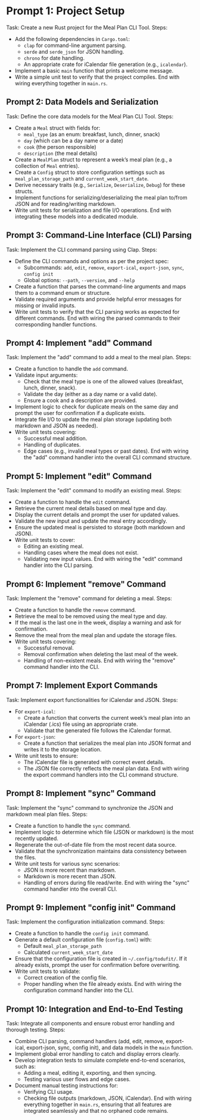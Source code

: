 # Prompt 1: Project Setup

Task: Create a new Rust project for the Meal Plan CLI Tool.
Steps:

- Add the following dependencies in `Cargo.toml`:
  - `clap` for command-line argument parsing.
  - `serde` and `serde_json` for JSON handling.
  - `chrono` for date handling.
  - An appropriate crate for iCalendar file generation (e.g., `icalendar`).
- Implement a basic `main` function that prints a welcome message.
- Write a simple unit test to verify that the project compiles.
End with wiring everything together in `main.rs`.

## Prompt 2: Data Models and Serialization

Task: Define the core data models for the Meal Plan CLI Tool.
Steps:

- Create a `Meal` struct with fields for:
  - `meal_type` (as an enum: breakfast, lunch, dinner, snack)
  - `day` (which can be a day name or a date)
  - `cook` (the person responsible)
  - `description` (the meal details)
- Create a `MealPlan` struct to represent a week’s meal plan (e.g., a collection of `Meal` entries).
- Create a `Config` struct to store configuration settings such as `meal_plan_storage_path` and `current_week_start_date`.
- Derive necessary traits (e.g., `Serialize`, `Deserialize`, `Debug`) for these structs.
- Implement functions for serializing/deserializing the meal plan to/from JSON and for reading/writing markdown.
- Write unit tests for serialization and file I/O operations.
End with integrating these models into a dedicated module.

## Prompt 3: Command-Line Interface (CLI) Parsing

Task: Implement the CLI command parsing using Clap.
Steps:

- Define the CLI commands and options as per the project spec:
  - Subcommands: `add`, `edit`, `remove`, `export-ical`, `export-json`, `sync`, `config init`
  - Global options: `--path`, `--version`, and `--help`
- Create a function that parses the command-line arguments and maps them to a command enum or structure.
- Validate required arguments and provide helpful error messages for missing or invalid inputs.
- Write unit tests to verify that the CLI parsing works as expected for different commands.
End with wiring the parsed commands to their corresponding handler functions.

## Prompt 4: Implement "add" Command

Task: Implement the "add" command to add a meal to the meal plan.
Steps:

- Create a function to handle the `add` command.
- Validate input arguments:
  - Check that the meal type is one of the allowed values (breakfast, lunch, dinner, snack).
  - Validate the day (either as a day name or a valid date).
  - Ensure a cook and a description are provided.
- Implement logic to check for duplicate meals on the same day and prompt the user for confirmation if a duplicate exists.
- Integrate file I/O to update the meal plan storage (updating both markdown and JSON as needed).
- Write unit tests covering:
  - Successful meal addition.
  - Handling of duplicates.
  - Edge cases (e.g., invalid meal types or past dates).
End with wiring the "add" command handler into the overall CLI command structure.

## Prompt 5: Implement "edit" Command

Task: Implement the "edit" command to modify an existing meal.
Steps:

- Create a function to handle the `edit` command.
- Retrieve the current meal details based on meal type and day.
- Display the current details and prompt the user for updated values.
- Validate the new input and update the meal entry accordingly.
- Ensure the updated meal is persisted to storage (both markdown and JSON).
- Write unit tests to cover:
  - Editing an existing meal.
  - Handling cases where the meal does not exist.
  - Validating new input values.
End with wiring the "edit" command handler into the CLI parsing.

## Prompt 6: Implement "remove" Command

Task: Implement the "remove" command for deleting a meal.
Steps:

- Create a function to handle the `remove` command.
- Retrieve the meal to be removed using the meal type and day.
- If the meal is the last one in the week, display a warning and ask for confirmation.
- Remove the meal from the meal plan and update the storage files.
- Write unit tests covering:
  - Successful removal.
  - Removal confirmation when deleting the last meal of the week.
  - Handling of non-existent meals.
End with wiring the "remove" command handler into the CLI.

## Prompt 7: Implement Export Commands

Task: Implement export functionalities for iCalendar and JSON.
Steps:

- For `export-ical`:
  - Create a function that converts the current week’s meal plan into an iCalendar (.ics) file using an appropriate crate.
  - Validate that the generated file follows the iCalendar format.
- For `export-json`:
  - Create a function that serializes the meal plan into JSON format and writes it to the storage location.
- Write unit tests to ensure:
  - The iCalendar file is generated with correct event details.
  - The JSON file correctly reflects the meal plan data.
End with wiring the export command handlers into the CLI command structure.

## Prompt 8: Implement "sync" Command

Task: Implement the "sync" command to synchronize the JSON and markdown meal plan files.
Steps:

- Create a function to handle the `sync` command.
- Implement logic to determine which file (JSON or markdown) is the most recently updated.
- Regenerate the out-of-date file from the most recent data source.
- Validate that the synchronization maintains data consistency between the files.
- Write unit tests for various sync scenarios:
  - JSON is more recent than markdown.
  - Markdown is more recent than JSON.
  - Handling of errors during file read/write.
End with wiring the "sync" command handler into the overall CLI.

## Prompt 9: Implement "config init" Command

Task: Implement the configuration initialization command.
Steps:

- Create a function to handle the `config init` command.
- Generate a default configuration file (`config.toml`) with:
  - Default `meal_plan_storage_path`
  - Calculated `current_week_start_date`
- Ensure that the configuration file is created in `~/.config/todufit/`. If it already exists, prompt the user for confirmation before overwriting.
- Write unit tests to validate:
  - Correct creation of the config file.
  - Proper handling when the file already exists.
End with wiring the configuration command handler into the CLI.

## Prompt 10: Integration and End-to-End Testing

Task: Integrate all components and ensure robust error handling and thorough testing.
Steps:

- Combine CLI parsing, command handlers (add, edit, remove, export-ical, export-json, sync, config init), and data models in the `main` function.
- Implement global error handling to catch and display errors clearly.
- Develop integration tests to simulate complete end-to-end scenarios, such as:
  - Adding a meal, editing it, exporting, and then syncing.
  - Testing various user flows and edge cases.
- Document manual testing instructions for:
  - Verifying CLI usage.
  - Checking file outputs (markdown, JSON, iCalendar).
End with wiring everything together in `main.rs`, ensuring that all features are integrated seamlessly and that no orphaned code remains.
